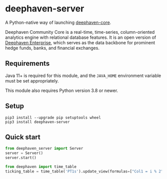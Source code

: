 # deephaven-server

A Python-native way of launching [deephaven-core](https://www.github.com/deephaven/deephaven-core).

Deephaven Community Core is a real-time, time-series, column-oriented analytics engine with relational database features. It is an open version of [Deephaven Enterprise](https://deephaven.io/enterprise/), which serves as the data backbone for prominent hedge funds, banks, and financial exchanges.

## Requirements

Java 11+ is required for this module, and the `JAVA_HOME` environment variable must be set appropriately.

This module also requires Python version 3.8 or newer.

## Setup

```shell
pip3 install --upgrade pip setuptools wheel
pip3 install deephaven-server
```

## Quick start

```python
from deephaven_server import Server
server = Server()
server.start()

from deephaven import time_table
ticking_table = time_table('PT1s').update_view(formulas=["Col1 = i % 2"])
```
